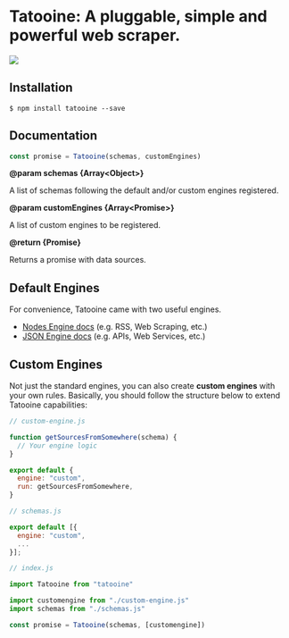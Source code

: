 # Tatooine: A pluggable, simple and powerful web scraper.

<!-- [![Dependency Status](https://dependencyci.com/github/obetomuniz/tatooine/badge)](https://dependencyci.com/github/obetomuniz/tatooine)
[![Build Status](https://travis-ci.org/obetomuniz/tatooine.svg?branch=master)](https://travis-ci.org/obetomuniz/tatooine)
[![Coverage Status](https://coveralls.io/repos/github/obetomuniz/tatooine/badge.svg?branch=master)](https://coveralls.io/github/obetomuniz/tatooine?branch=master) -->

<img src="https://cloud.githubusercontent.com/assets/1680157/17003290/a47ea06a-4ea5-11e6-8fc0-c36988534226.png" />

## Installation

```ssh
$ npm install tatooine --save
```

## Documentation

```js
const promise = Tatooine(schemas, customEngines)
```

**@param schemas {Array\<Object\>}**

A list of schemas following the default and/or custom engines registered.

**@param customEngines {Array\<Promise\>}**

A list of custom engines to be registered.

**@return {Promise}**

Returns a promise with data sources.

## Default Engines

For convenience, Tatooine came with two useful engines.

- [Nodes Engine docs](https://github.com/obetomuniz/tatooine/tree/master/examples/nodes) (e.g. RSS, Web Scraping, etc.)
- [JSON Engine docs](https://github.com/obetomuniz/tatooine/tree/master/examples/json) (e.g. APIs, Web Services, etc.)

## Custom Engines

Not just the standard engines, you can also create **custom engines** with your own rules. Basically, you should follow the structure below to extend Tatooine capabilities:

```js
// custom-engine.js

function getSourcesFromSomewhere(schema) {
  // Your engine logic
}

export default {
  engine: "custom",
  run: getSourcesFromSomewhere,
}
```

```js
// schemas.js

export default [{
  engine: "custom",
  ...
}];
```

```js
// index.js

import Tatooine from "tatooine"

import customengine from "./custom-engine.js"
import schemas from "./schemas.js"

const promise = Tatooine(schemas, [customengine])
```
